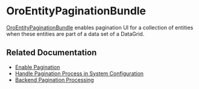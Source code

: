 <a id="bundle-docs-platform-entity-pagination-bundle"></a>

# OroEntityPaginationBundle

<a href="https://github.com/oroinc/platform/tree/5.1/src/Oro/Bundle/EntityPaginationBundle" target="_blank">OroEntityPaginationBundle</a> enables pagination UI for a collection of entities when these entities are part of a data set of a DataGrid.

## Related Documentation

* [Enable Pagination](../../../backend/entities/data-grids/pagination.md#data-grids-entity-pagination)
* [Handle Pagination Process in System Configuration](../../../backend/entities/data-grids/pagination.md#data-grids-entity-pagination-sys-config)
* [Backend Pagination Processing](../../../backend/entities/data-grids/pagination.md#data-grids-entity-pagination-backend-processing)

<!-- Frontend -->

